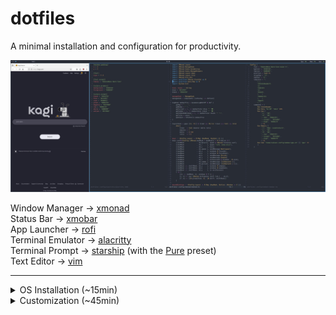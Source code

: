 # dotfiles

A minimal installation and configuration for productivity.

![screenshot](/screenshot.jpg)

Window Manager → [xmonad](https://xmonad.org/)\
Status Bar → [xmobar](https://hackage.haskell.org/package/xmobar)\
App Launcher → [rofi](https://davatorium.github.io/rofi/)\
Terminal Emulator → [alacritty](https://github.com/alacritty/alacritty)\
Terminal Prompt → [starship](https://starship.rs/) (with the [Pure](https://starship.rs/presets/pure-preset.html) preset)\
Text Editor → [vim](https://www.vim.org/)

---

<details>
<summary>OS Installation (~15min)</summary>
<br>

Go through the Pre-Installation steps:
1. [Acquire an installation image](https://wiki.archlinux.org/title/installation_guide#Pre-installation)
2. [Verify signature](https://wiki.archlinux.org/title/installation_guide#Prepare_an_installation_medium)
3. [Prepare an installation medium](https://wiki.archlinux.org/title/installation_guide#Prepare_an_installation_medium)
4. [Boot the live environment](https://wiki.archlinux.org/title/installation_guide#Prepare_an_installation_medium)

Use the [archinstall](https://wiki.archlinux.org/title/archinstall) helper:

5. ```archinstall``` when prompted
6. Configure the installation:

| Field                     | Selection                                                     |
|---------------------------|---------------------------------------------------------------|
| Archinstall Language      | English (100%)                                                |
| Mirrors/Mirror region     | United Kingdom                                                |
| Locales/Keyboard layout   | us                                                            |
| Locales/Locale language   | en_US                                                         |
| Locales/Locale encoding   | UTF-8                                                         |
| Disk configuration        | Use a best-effort default partition layout → *disk* → ext4    |
| Disk encryption           | *Encryption password*                                         |
| Bootloader                | Grub                                                          |
| Swap                      | True                                                          |
| Host name                 | *host name*                                                   |
| Root password             | *root password*                                               |
| User account              | *user account*                                                |
| Profile                   | Minimal                                                       |
| Audio                     | Pipewire                                                      |
| Kernels                   | linux                                                         |
| Additional Packages       | git                                                           |
| Network configuration     | Use NetworkManager                                            |
| Timezone                  | Europe/London                                                 |
| Automatic time sync (NTP) | True                                                          |
| Optional Repositories     | multilib                                                      |

7. `reboot` when finished.
8. Enter the BIOS and boot the chosen harddrive, then login.
</details>

<details>
<summary>Customization (~45min)</summary>
<br>

1. Clone this repo
```
git clone https://github.com/callumr00/dotfiles.git ~/.dotfiles
```
2. Run the install script
```
~/.dotfiles/install.sh
```
3. `reboot` and login 
4. Enter the desktop environment with `startx`
</details>
